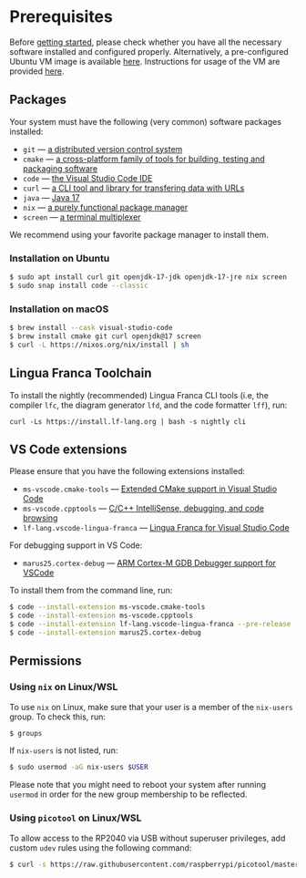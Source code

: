 # Prerequisites

Before [getting started](./GettingStarted.html), please check whether you have all the necessary software installed and configured properly.
Alternatively, a pre-configured Ubuntu VM image is available [here](https://vm.lf-lang.org). Instructions for usage of the VM are provided [here](UbuntuVM.html).

## Packages
Your system must have the following (very common) software packages installed:
 - `git` — [a distributed version control system](https://git-scm.com/)
 - `cmake` — [a cross-platform family of tools for building, testing and packaging software](https://cmake.org/)
 - `code` — [the Visual Studio Code IDE](https://code.visualstudio.com/download)
 - `curl` — [a CLI tool and library for transfering data with URLs](https://curl.se/)
 - `java` — [Java 17](https://openjdk.org/projects/jdk/17)
 - `nix` — [a purely functional package manager](https://nix.dev/tutorials/install-nix)
 - `screen` — [a terminal multiplexer](https://dev.to/thiht/learn-to-use-screen-a-terminal-multiplexer-gl)

We recommend using your favorite package manager to install them.

### Installation on Ubuntu
```bash
$ sudo apt install curl git openjdk-17-jdk openjdk-17-jre nix screen
$ sudo snap install code --classic
```

### Installation on macOS
```bash
$ brew install --cask visual-studio-code
$ brew install cmake git curl openjdk@17 screen
$ curl -L https://nixos.org/nix/install | sh
```

## Lingua Franca Toolchain
To install the nightly (recommended) Lingua Franca CLI tools (i.e, the compiler `lfc`, the diagram generator `lfd`, and the code formatter `lff`), run:
```
curl -Ls https://install.lf-lang.org | bash -s nightly cli
```

## VS Code extensions
Please ensure that you have the following extensions installed:
 - `ms-vscode.cmake-tools` — [Extended CMake support in Visual Studio Code](https://marketplace.visualstudio.com/items?itemName=ms-vscode.cmake-tools)
 - `ms-vscode.cpptools` — [C/C++ IntelliSense, debugging, and code browsing](https://marketplace.visualstudio.com/items?itemName=ms-vscode.cpptools)
 - `lf-lang.vscode-lingua-franca` — [Lingua Franca for Visual Studio Code](https://marketplace.visualstudio.com/items?itemName=lf-lang.vscode-lingua-franca)

For debugging support in VS Code:
 - `marus25.cortex-debug` — [ARM Cortex-M GDB Debugger support for VSCode](https://marketplace.visualstudio.com/items?itemName=marus25.cortex-debug)

To install them from the command line, run:
```bash
$ code --install-extension ms-vscode.cmake-tools
$ code --install-extension ms-vscode.cpptools
$ code --install-extension lf-lang.vscode-lingua-franca --pre-release
$ code --install-extension marus25.cortex-debug
```

## Permissions

### Using `nix` on Linux/WSL
To use `nix` on Linux, make sure that your user is a member of the `nix-users` group. To check this, run:

```bash
$ groups
```

If `nix-users` is not listed, run:

```bash
$ sudo usermod -aG nix-users $USER
```

Please note that you might need to reboot your system after running `usermod` in order for the new group membership to be reflected.

### Using `picotool` on Linux/WSL
To allow access to the RP2040 via USB without superuser privileges, add custom `udev` rules using the following command:
```bash
$ curl -s https://raw.githubusercontent.com/raspberrypi/picotool/master/udev/99-picotool.rules | sudo tee -a /etc/udev/rules.d/99-picotool.rules >/dev/null
```
